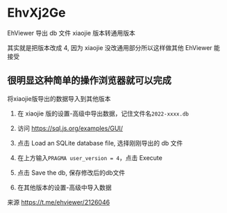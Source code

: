 # EhvXj2Ge

EhViewer 导出 db 文件 xiaojie 版本转通用版本

其实就是把版本改成 4, 因为 xiaojie 没改通用部分所以这样做其他 EhViewer 能接受

## 很明显这种简单的操作浏览器就可以完成

将xiaojie版导出的数据导入到其他版本

1. 在 xiaojie 版的设置-高级中导出数据，记住文件名`2022-xxxx.db`

2. 访问 https://sql.js.org/examples/GUI/

3. 点击 Load an SQLite database file, 选择刚刚导出的 db 文件

4. 在上方输入`PRAGMA user_version = 4`，点击 Execute

5. 点击 Save the db, 保存修改后的db文件

6. 在其他版本的设置-高级中导入数据

来源 https://t.me/ehviewer/2126046
